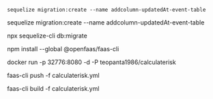 `sequelize migration:create --name addcolumn-updatedAt-event-table`

sequelize migration:create --name addcolumn-updatedAt-event-table

npx sequelize-cli db:migrate

npm install --global @openfaas/faas-cli

docker run  -p 32776:8080 -d -P teopanta1986/calculaterisk

faas-cli push -f calculaterisk.yml

faas-cli build -f calculaterisk.yml